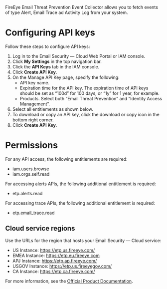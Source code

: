 FireEye Email Threat Prevention Event Collector allows you to fetch events of type Alert, Email Trace ad Activity Log from your system.

# Configuring API keys
Follow these steps to configure API keys:
1. Log in to the Email Security — Cloud Web Portal or IAM console.
2. Click **My Settings** in the top navigation bar.
3. Click the **API Keys** tab in the IAM console.
4. Click **Create API Key**.
5. On the Manage API Key page, specify the following:
   - API key name.
   - Expiration time for the API key. The expiration time of API keys should be set as “100d” for 100 days, or “1y” for 1 year, for example.
   - Products. Select both “Email Threat Prevention” and “Identity Access Management”.
6. Select all entitlements as shown below.
7. To download or copy an API key, click the download or copy icon in the bottom right corner.
8. Click **Create API Key**.
   
# Permissions
For any API access, the following entitlements are required:
- iam.users.browse
- iam.orgs.self.read

For accessing alerts APIs, the following additional entitlement is required:
- etp.alerts.read

For accessing trace APIs, the following additional entitlement is required:
- etp.email_trace.read

## Cloud service regions
Use the URLs for the region that hosts your Email Security — Cloud service:

- US Instance: https://etp.us.fireeye.com/
- EMEA Instance: https://etp.eu.fireeye.com
- APJ Instance: https://etp.ap.fireeye.com/
- USGOV Instance: https://etp.us.fireeyegov.com/
- CA Instance: https://etp.ca.fireeye.com/

For more information, see the [Official Product Documentation](https://docs.trellix.com/bundle/etp_api/page/UUID-98fd1a2c-382d-130b-00c5-b9be402fe660_1.html#idm44910884288000).